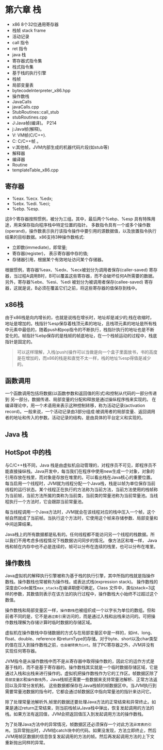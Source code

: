 # 第六章 栈

- x86 8个32位通用寄存器
- 栈帧 stack frame
- 活动记录
- call 指令
- ret 指令
- java 栈
- 寄存器式指令集
- 栈式指令集
- 基于栈的执行引擎
- 栈帧
- 局部变量表
- bytecodelnterpreter_x86.hpp
- 操作数栈
- JavaCalls
- javaCalls.cpp
- StubRoutines::call_stub
- stubRoutines.cpp
- J:Java帧(编译)。 P214
- j:Java帧(解释)。
- V: VM帧(C/C++).
- C: C/C++帧 。
- v:其他帧，JVM内部生成的机器代码片段(如stub等)
- 解释器
- 编译器
- Routine
- templateTable_x86.cpp

## 寄存器

- %eax. %ecx. %edx;
- %ebx. %edi. %eci;
- %ebp. %esp.

这8个寄存器按照惯例，被分为三组。其中，最后两个%ebp、%esp 具有特殊用途，用来保存指向程序栈中特定位置的指针。
多数指令具有一个或多个操作数(operand)，操作数表示执行该指令操作中要引用的源数据值，以及放置指令执行结果的目标数据。x86支持3种操作数格式:

- 立即数(immediate)，即常量;
- 寄存器(register)， 表示寄存器中存的值;
- 存储器引用，根据某个有效地址访问某个存储器。


根据惯例，寄存器%eax、%edx、%ecx被划分为调用者保存(caller-saved) 寄存器，当过程A调用B时，B可以覆盖这些寄存器，而不会破坏任何A所需要的数据。另外，寄存器%ebx、%esi、%edi 被划分为被调用者保存(callee-saved) 寄存器，这就是说，B必须在覆盖它们之前，将这些寄存器的值保存到栈中。

## x86栈

由于x86栈是向内增长的，也就是说栈在增长时，地址却是减少的;栈在收缩时，地址是增加的。栈指针%esp保存着栈顶元素的地址，且栈项元素的地址是所有栈中元素中最低的，随着push和pop指令的不断执行，栈指针执行的地址也是不断变化的。帧指针%ebp保存的是栈帧的帧底地址，在一个栈帧运动的过程中，栈底指针是固定的。

> 可以这样理解，入栈(push)操作可以当做是向一个盒子里面放书，书的高度是在增加的，而x86的栈是和直觉不太一样，栈的地址%esp得值是减少的。

## 函数调用

一个函数调用包括将数据(以函数参数和返回值的形式)和控制从代码的一部分传递到 另一部分。数据传递、局部变量的分配和释放是通过操纵程序栈来实现的。
在编译理论中，用一个术语用来表示这种控制转移，称为活动记录(activation record)。一般来说，一个活动记录由3部分组成:被调用者的局部变量、返回调用者的地址和传入的参数。活动记录的结构，是由具体的平台定义和实现的。

## Java 栈


## HotSpot 中的栈

与C/C++栈不同，Java 栈是由虚拟机自动管理的，对程序员不可见，即程序员不能直接操纵栈。Java开发中，每当我们在程序中使用new生成一个对象，对象的引用存放在栈里，而对象是存放在堆里的。可以看出栈在Java核心的重要位置。
每当启用一个线程时，JVM就为线程分配一个Java栈，栈是以帧为单位保存当前线程的运行状态。某个线程正在执行的方法称为当前方法，当前方法使用的栈帧称为当前帧，当前方法所属的类称为当前类，当前类的常量池称为当前常量池。当线程执行一个方法时，它会跟踪当前常量池。

每当线程调用一个Java方法时，JVM就会在该线程对应的栈中压入一个帧，这个帧自然就成了当前帧。当执行这个方法时，它使用这个帧来存储参数、局部变量和中间运算结果。

Java栈上的所有数据都是私有的。任何线程都不能访问另一个线程的栈数据。所以我们不用考虑多线程情况下栈数据访问同步的情况。
像方法区和堆一样， Java 栈和帧在内存中也不必是连续的，帧可以分布在连续的栈里，也可以分布在堆里。


## 操作数栈


Java虚拟机的解释执行引擎被称为基于栈的执行引擎，其中所指的栈就是指操作数栈。操作数栈也常被称为操作栈，或表达式栈(expression stack)。 操作数栈的深度由Code属性`max_stacks`在编译期便可确定。Class 文件中，类似stack=3这样的参数，其数值则表示在该方法的执行过程中，操作数栈大小始终不过超过这个数值。

操作数栈和局部变量区一样，`操作数栈`也被组织成一个以字长为单位的数组。但和前者不同的是，它不是`通过索引`来访问的，而是通过入栈和出栈来访问的。可把操作数栈理解为存储计算时临时数据的存储区域。

虚拟机在操作数栈中存储数据的方式与在局部变量区中是一样的，如int、long、float、double、reference 和returnType的存储。对于byte、short以及char类型的值在压入到操作数栈之前，`也会被转换为int`。除了PC寄存器之外，JVM并没有实现任何寄存器。

JVM指令是从操作数栈中而不是从寄存器中取得操作数的，因此它的运作方式是基于栈的，而不是基于寄存器的。操作数栈其实就是一个临时数据存储区域，它是通过入栈和出栈来进行操作的。虚拟机把操作数栈作为它的工作区。帧数据区除了`局部变量区`和`操作数栈`外，Java栈帧还需要一些数据来支持常量池解析、正常方法返回以及异常分发机制。
这些数据都保存在Java栈帧的帧数据区中。当JVM执行到需要常量池数据的指令时，它都会通过帧数据区中指向常量池的指针来访问它。

除了处理常量池解析外,帧里的数据还要处理Java方法的正常结束和异常终止。如果是通过return正常结束，则当前栈帧从Java栈中弹出，恢复发起调用的方法的栈。如果方法有返回值，JVM会把返回值压入到发起调用方法的操作数栈。

为了处理Java方法中的异常情况，帧数据区还必须保存一个对此方法`异常表的引用`。当异常抛出时，JVM给catch块中的代码。如果没发现，方法立即终止，然后JVM用帧区数据的信息恢复发起调用的方法的帧。然后再发起调用方法的上下文重新抛出同样的异常。

